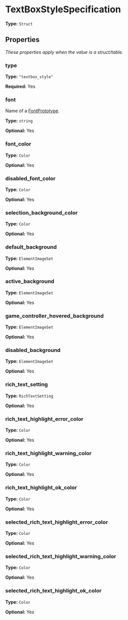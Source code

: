 # TextBoxStyleSpecification

**Type:** `Struct`

## Properties

*These properties apply when the value is a struct/table.*

### type

**Type:** `"textbox_style"`

**Required:** Yes

### font

Name of a [FontPrototype](prototype:FontPrototype).

**Type:** `string`

**Optional:** Yes

### font_color

**Type:** `Color`

**Optional:** Yes

### disabled_font_color

**Type:** `Color`

**Optional:** Yes

### selection_background_color

**Type:** `Color`

**Optional:** Yes

### default_background

**Type:** `ElementImageSet`

**Optional:** Yes

### active_background

**Type:** `ElementImageSet`

**Optional:** Yes

### game_controller_hovered_background

**Type:** `ElementImageSet`

**Optional:** Yes

### disabled_background

**Type:** `ElementImageSet`

**Optional:** Yes

### rich_text_setting

**Type:** `RichTextSetting`

**Optional:** Yes

### rich_text_highlight_error_color

**Type:** `Color`

**Optional:** Yes

### rich_text_highlight_warning_color

**Type:** `Color`

**Optional:** Yes

### rich_text_highlight_ok_color

**Type:** `Color`

**Optional:** Yes

### selected_rich_text_highlight_error_color

**Type:** `Color`

**Optional:** Yes

### selected_rich_text_highlight_warning_color

**Type:** `Color`

**Optional:** Yes

### selected_rich_text_highlight_ok_color

**Type:** `Color`

**Optional:** Yes

